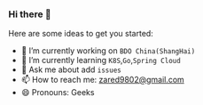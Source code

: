 ### Hi there 👋

<!--
**jilliss/jilliss** is a ✨ _special_ ✨ repository because its `README.md` (this file) appears on your GitHub profile.

Here are some ideas to get you started:

- 🔭 I’m currently working on ...
- 🌱 I’m currently learning ...
- 👯 I’m looking to collaborate on ...
- 🤔 I’m looking for help with ...
- 💬 Ask me about ...
- 📫 How to reach me: ...
- 😄 Pronouns: ...
- ⚡ Fun fact: ...
-->


Here are some ideas to get you started:

- 🔭 I’m currently working on `BDO China(ShangHai)`
- 🌱 I’m currently learning `K8S`,`Go`,`Spring Cloud`
- 💬 Ask me about add `issues` 
- 📫 How to reach me: zared9802@gmail.com
- 😄 Pronouns: Geeks

